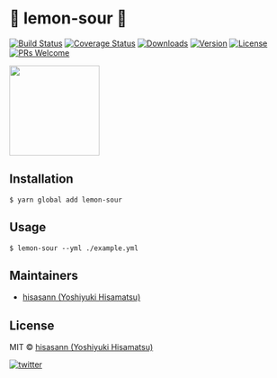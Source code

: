 # :lemon: lemon-sour :lemon:
  <a href="https://circleci.com/gh/lemon-sour/lemon-sour.js"><img src="https://badgen.net/circleci/github/lemon-sour/lemon-sour.js/master" alt="Build Status"></a>
  <a href="https://codecov.io/gh/lemon-sour/lemon-sour.js"><img src="https://badgen.net/codecov/c/github/lemon-sour/lemon-sour.js/master" alt="Coverage Status"></a>
  <a href="https://www.npmjs.com/package/lemon-sour"><img src="https://badgen.net/npm/dm/lemon-sour" alt="Downloads"></a>
  <a href="https://www.npmjs.com/package/lemon-sour"><img src="https://badgen.net/npm/v/lemon-sour" alt="Version"></a>
  <a href="https://www.npmjs.com/package/lemon-sour"><img src="https://badgen.net/npm/license/lemon-sour" alt="License"></a>
[![PRs Welcome](https://img.shields.io/badge/PRs-welcome-brightgreen.svg)](https://reactjs.org/docs/how-to-contribute.html#your-first-pull-request)

<a href="https://www.patreon.com/hisasann" rel="nofollow">
  <img src="https://c5.patreon.com/external/logo/become_a_patron_button@2x.png" width="160" style="max-width:100%;">
</a>

## Installation

```
$ yarn global add lemon-sour
```

## Usage

```
$ lemon-sour --yml ./example.yml
```


## Maintainers

- [hisasann (Yoshiyuki Hisamatsu)](https://github.com/hisasann)

## License

MIT © [hisasann (Yoshiyuki Hisamatsu)](https://github.com/hisasann)

<a href="https://twitter.com/hisasann"><img src="https://badgen.net/twitter/follow/hisasann" alt="twitter"></a>

